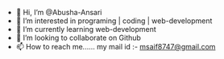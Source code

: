 - 👋 Hi, I’m @Abusha-Ansari
- 👀 I’m interested in programing | coding | web-development
- 🌱 I’m currently learning web-development
- 💞️ I’m looking to collaborate on Github
- 📫 How to reach me...... my mail id :- msaif8747@gmail.com

<!---
Abusha-Ansari/Abusha-Ansari is a ✨ special ✨ repository because its `README.md` (this file) appears on your GitHub profile.
You can click the Preview link to take a look at your changes.
--->
